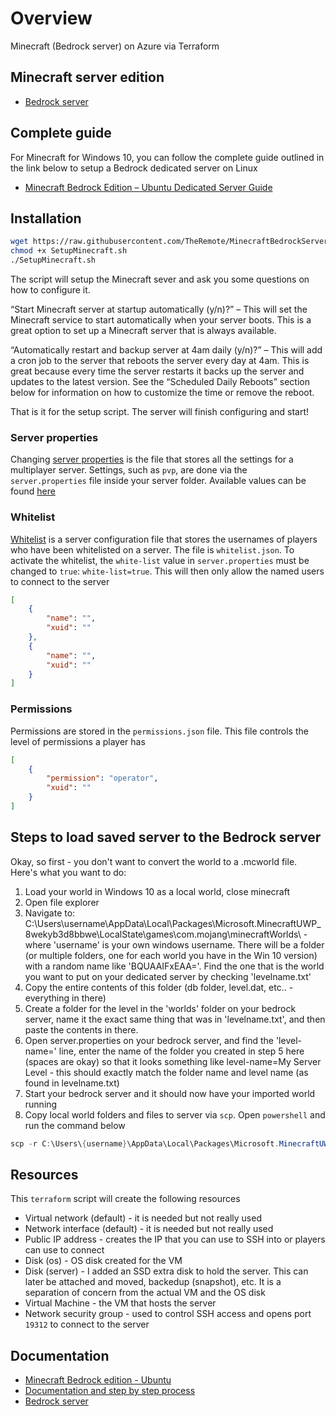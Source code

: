 # Overview
Minecraft (Bedrock server) on Azure via Terraform

## Minecraft server edition
- [Bedrock server](https://www.minecraft.net/en-us/download/server/bedrock/)

## Complete guide
For Minecraft for Windows 10, you can follow the complete guide outlined in the link below to setup a Bedrock dedicated server on Linux
- [Minecraft Bedrock Edition – Ubuntu Dedicated Server Guide](https://jamesachambers.com/minecraft-bedrock-edition-ubuntu-dedicated-server-guide/)

## Installation
```bash
wget https://raw.githubusercontent.com/TheRemote/MinecraftBedrockServer/master/SetupMinecraft.sh
chmod +x SetupMinecraft.sh
./SetupMinecraft.sh
```

The script will setup the Minecraft sever and ask you some questions on how to configure it.

“Start Minecraft server at startup automatically (y/n)?” – This will set the Minecraft service to start automatically when your server boots. This is a great option to set up a Minecraft server that is always available.

“Automatically restart and backup server at 4am daily (y/n)?” – This will add a cron job to the server that reboots the server every day at 4am. This is great because every time the server restarts it backs up the server and updates to the latest version. See the “Scheduled Daily Reboots” section below for information on how to customize the time or remove the reboot.

That is it for the setup script. The server will finish configuring and start!

### Server properties
Changing [server properties](https://minecraft.gamepedia.com/Server.properties) is the file that stores all the settings for a multiplayer server. Settings, such as `pvp`, are done via the `server.properties` file inside your server folder. Available values can be found [here](https://minecraft.gamepedia.com/Server.properties#Minecraft_server_properties)

### Whitelist
[Whitelist](https://minecraft.gamepedia.com/Whitelist.json) is a server configuration file that stores the usernames of players who have been whitelisted on a server. The file is `whitelist.json`. To activate the whitelist, the `white-list` value in `server.properties` must be changed to `true`: `white-list=true`. This will then only allow the named users to connect to the server

```json
[
    {
        "name": "",
        "xuid": ""
    },
    {
        "name": "",
        "xuid": ""
    }
]
```

### Permissions
Permissions are stored in the `permissions.json` file. This file controls the level of permissions a player has

```json
[
    {
        "permission": "operator",
        "xuid": ""
    }
]

```

## Steps to load saved server to the Bedrock server
Okay, so first - you don't want to convert the world to a .mcworld file. Here's what you want to do:

1. Load your world in Windows 10 as a local world, close minecraft
2. Open file explorer
3. Navigate to: C:\Users\username\AppData\Local\Packages\Microsoft.MinecraftUWP_8wekyb3d8bbwe\LocalState\games\com.mojang\minecraftWorlds\ - where 'username' is your own windows username. There will be a folder (or multiple folders, one for each world you have in the Win 10 version) with a random name like 'BQUAAIFxEAA='. Find the one that is the world you want to put on your dedicated server by checking 'levelname.txt'
4. Copy the entire contents of this folder (db folder, level.dat, etc.. - everything in there)
5. Create a folder for the level in the 'worlds' folder on your bedrock server, name it the exact same thing that was in 'levelname.txt', and then paste the contents in there.
6. Open server.properties on your bedrock server, and find the 'level-name=' line, enter the name of the folder you created in step 5 here (spaces are okay) so that it looks something like level-name=My Server Level - this should exactly match the folder name and level name (as found in levelname.txt)
7. Start your bedrock server and it should now have your imported world running
8. Copy local world folders and files to server via `scp`. Open `powershell` and run the command below
```powershell
scp -r C:\Users\{username}\AppData\Local\Packages\Microsoft.MinecraftUWP_8wekyb3d8bbwe\LocalState\games\com.mojang\minecraftWorlds\{worldname} {username}@{server ip}:"'/home/{admin username}/minecraftbe/{world name}/worlds/Bedrock level'"
```

## Resources
This `terraform` script will create the following resources
- Virtual network (default) - it is needed but not really used
- Network interface (default) - it is needed but not really used
- Public IP address - creates the IP that you can use to SSH into or players can use to connect
- Disk (os) - OS disk created for the VM
- Disk (server) - I added an SSD extra disk to hold the server. This can later be attached and moved, backedup (snapshot), etc. It is a separation of concern from the actual VM and the OS disk
- Virtual Machine - the VM that hosts the server
- Network security group - used to control SSH access and opens port `19312` to connect to the server

## Documentation
- [Minecraft Bedrock edition - Ubuntu](https://jamesachambers.com/minecraft-bedrock-edition-ubuntu-dedicated-server-guide/)
- [Documentation and step by step process](https://minecraft.gamepedia.com/Tutorials/Setting_up_a_server)
- [Bedrock server](https://www.minecraft.net/en-us/download/server/bedrock/)